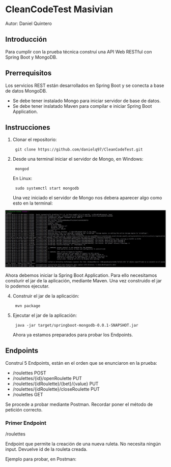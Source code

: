 # CleanCodeTest Masivian

Autor: Daniel Quintero

## Introducción

Para cumplir con la prueba técnica construí una API Web RESTful con Spring Boot y MongoDB.

## Prerrequisitos

Los servicios REST están desarrollados en Spring Boot y se conecta a base de datos MongoDB.
  - Se debe tener instalado Mongo para iniciar servidor de base de datos.
  - Se debe tener inslatado Maven para compilar e iniciar Spring Boot Application.

## Instrucciones

1. Clonar el repositorio:

        git clone https://github.com/danielq97/CleanCodeTest.git

      
2. Desde una terminal iniciar el servidor de Mongo, en Windows:

        mongod
      
   En Linux:
   
        sudo systemctl start mongodb
        
   Una vez iniciado el servidor de Mongo nos debera aparecer algo como esto en la terminal:

![](images/img1.JPG)

   Ahora debemos iniciar la Spring Boot Application. Para ello necesitamos consturir el jar de la aplicación, mediante Maven. Una vez construido el jar lo podemos ejecutar.

4. Construir el jar de la aplicación:

        mvn package

5. Ejecutar el jar de la aplicación:

        java -jar target/springboot-mongodb-0.0.1-SNAPSHOT.jar
        
   Ahora ya estamos preparados para probar los Endpoints.        
## Endpoints

Construí 5 Endpoints, están en el orden que se enunciaron en la prueba:

- /roulettes                                 POST
- /roulettes/{id}/openRoulette               PUT
- /roulettes/{idRoulette}/{bet}/{value}      PUT
- /roulettes/{idRoulette}/closeRoulette       PUT
- /roulettes                                 GET

Se procede a probar mediante Postman. Recordar poner el método de petición correcto.
### Primer Endpoint 

/roulettes

Endpoint que permite la creación de una nueva ruleta. No necesita ningún input. Devuelve id de la rouleta creada.

Ejemplo para probar, en Postman:
  
